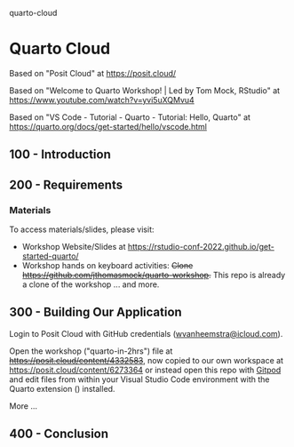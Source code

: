 quarto-cloud
# Quarto Cloud

Based on "Posit Cloud" at https://posit.cloud/

Based on "Welcome to Quarto Workshop! | Led by Tom Mock, RStudio" at https://www.youtube.com/watch?v=yvi5uXQMvu4

Based on "VS Code - Tutorial - Quarto - Tutorial: Hello, Quarto" at https://quarto.org/docs/get-started/hello/vscode.html

## 100 - Introduction

## 200 - Requirements

### Materials
To access materials/slides, please visit:

- Workshop Website/Slides at https://rstudio-conf-2022.github.io/get-started-quarto/
- Workshop hands on keyboard activities: ~~Clone https://github.com/jthomasmock/quarto-workshop.~~ This repo is already a clone of the workshop ... and more.

## 300 - Building Our Application

Login to Posit Cloud with GitHub credentials (wvanheemstra@icloud.com).

Open the workshop ("quarto-in-2hrs") file at ~~https://posit.cloud/content/4332583~~, now copied to our own workspace at https://posit.cloud/content/6273364 or instead open this repo with [Gitpod]() and edit files from within your Visual Studio Code environment with the Quarto extension () installed.

More ...

## 400 - Conclusion
